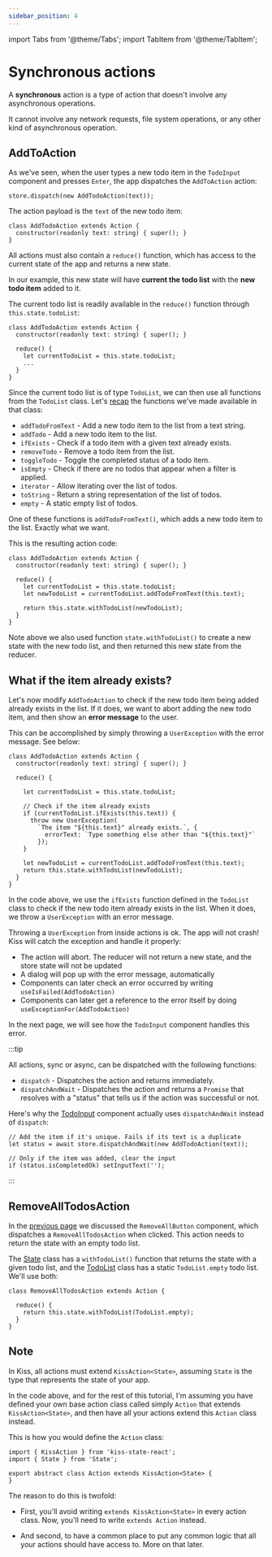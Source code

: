 ```yaml
---
sidebar_position: 4
---
```


import Tabs from '@theme/Tabs';
import TabItem from '@theme/TabItem';

# Synchronous actions

A **synchronous** action is a type of action that doesn't involve any asynchronous operations.

It cannot involve any network requests, file system operations, or any other kind of asynchronous
operation.

## AddToAction

As we've seen, when the user types a new todo item in the `TodoInput` component and
presses `Enter`, the app dispatches the `AddToAction` action:

```tsx
store.dispatch(new AddTodoAction(text));
```

The action payload is the `text` of the new todo item:

```tsx
class AddTodoAction extends Action {
  constructor(readonly text: string) { super(); }
}
```

All actions must also contain a `reduce()` function,
which has access to the current state of the app and returns a new state.

In our example, this new state will have **current the todo list** with the **new todo item** added
to it.

The current todo list is readily available in the `reduce()` function
through `this.state.todoList`:

```tsx
class AddTodoAction extends Action {
  constructor(readonly text: string) { super(); }

  reduce() {  
    let currentTodoList = this.state.todoList;
    ...
  }
}
```

Since the current todo list is of type `TodoList`,
we can then use all functions from the `TodoList` class.
Let's [recap](./creating-the-state#todolist) the functions we've made available in that class:

* `addTodoFromText` - Add a new todo item to the list from a text string.
* `addTodo` - Add a new todo item to the list.
* `ifExists` - Check if a todo item with a given text already exists.
* `removeTodo` - Remove a todo item from the list.
* `toggleTodo` - Toggle the completed status of a todo item.
* `isEmpty` - Check if there are no todos that appear when a filter is applied.
* `iterator` - Allow iterating over the list of todos.
* `toString` - Return a string representation of the list of todos.
* `empty` - A static empty list of todos.

One of these functions is `addTodoFromText()`, which adds a new todo item to the list.
Exactly what we want.

This is the resulting action code:

```tsx
class AddTodoAction extends Action {
  constructor(readonly text: string) { super(); }

  reduce() {
    let currentTodoList = this.state.todoList;
    let newTodoList = currentTodoList.addTodoFromText(this.text);
    
    return this.state.withTodoList(newTodoList);
  }
}
```

Note above we also used function `state.withTodoList()` to create a new state with the new todo
list, and then returned this new state from the reducer.

## What if the item already exists?

Let's now modify `AddTodoAction` to check if the new todo item being added
already exists in the list. If it does, we want to abort adding the new todo item,
and then show an **error message** to the user.

This can be accomplished by simply throwing a `UserException` with the error message.
See below:

```tsx
class AddTodoAction extends Action {
  constructor(readonly text: string) { super(); }

  reduce() {
  
    let currentTodoList = this.state.todoList;
  
    // Check if the item already exists
    if (currentTodoList.ifExists(this.text)) {
      throw new UserException(
        `The item "${this.text}" already exists.`, {
          errorText: `Type something else other than "${this.text}"`
        });
    }

    let newTodoList = currentTodoList.addTodoFromText(this.text);
    return this.state.withTodoList(newTodoList);
  }
}
```

In the code above, we use the `ifExists` function defined in the `TodoList` class to check if the
new todo item already exists in the list. When it does, we throw a `UserException` with an error
message.

Throwing a `UserException` from inside actions is ok. The app will not crash!
Kiss will catch the exception and handle it properly:

* The action will abort. The reducer will not return a new state, and the store state will not
  be updated
* A dialog will pop up with the error message, automatically
* Components can later check an error occurred by writing `useIsFailed(AddTodoAction)`
* Components can later get a reference to the error itself by doing `useExceptionFor(AddTodoAction)`

In the next page, we will see how the `TodoInput` component handles this error.

:::tip

All actions, sync or async, can be dispatched with the following functions:

* `dispatch` - Dispatches the action and returns immediately.
* `dispatchAndWait` - Dispatches the action and returns a `Promise` that resolves
  with a "status" that tells us if the action was successful or not.

Here's why the [TodoInput](the-basic-ui#todoinput) component actually uses `dispatchAndWait`
instead of `dispatch`:

```tsx
// Add the item if it's unique. Fails if its text is a duplicate
let status = await store.dispatchAndWait(new AddTodoAction(text));

// Only if the item was added, clear the input
if (status.isCompletedOk) setInputText('');
```

:::

## RemoveAllTodosAction

In the [previous page](the-basic-ui.md#removeallbutton)
we discussed the `RemoveAllButton` component, which dispatches a `RemoveAllTodosAction`
when clicked. This action needs to return the state with an empty todo list.

The [State](creating-the-state#state) class has a `withTodoList()` function that returns the
state with a given todo list, and the [TodoList](creating-the-state#todolist) class
has a static `TodoList.empty` todo list. We'll use both:

```tsx
class RemoveAllTodosAction extends Action {

  reduce() {
    return this.state.withTodoList(TodoList.empty);
  }
}
```

## Note

In Kiss, all actions must extend `KissAction<State>`,
assuming `State` is the type that represents the state of your app.

In the code above, and for the rest of this tutorial,
I'm assuming you have defined your own base action class called simply `Action`
that extends `KissAction<State>`, and then have all your actions
extend this `Action` class instead.

This is how you would define the `Action` class:

```tsx 
import { KissAction } from 'kiss-state-react';
import { State } from 'State';

export abstract class Action extends KissAction<State> {
}
```

The reason to do this is twofold:

* First, you'll avoid writing `extends KissAction<State>` in every action class.
  Now, you'll need to write `extends Action` instead.

* And second, to have a common place to put any common logic that all your actions should have
  access to. More on that later.




